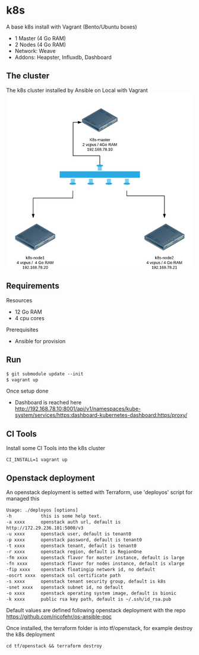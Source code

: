 # k8s

A base k8s install with Vagrant (Bento/Ubuntu boxes)
- 1 Master (4 Go RAM)
- 2 Nodes (4 Go RAM)
- Network: Weave
- Addons: Heapster, Influxdb, Dashboard

## The cluster

The k8s cluster installed by Ansible on Local with Vagrant
![k8s cluster](https://github.com/ricofehr/k8s/raw/master/k8s-cluster.png)

## Requirements

Resources
- 12 Go RAM
- 4 cpu cores

Prerequisites
- Ansible for provision

## Run

```
$ git submodule update --init
$ vagrant up
```

Once setup done
- Dashboard is reached here
http://192.168.78.10:8001/api/v1/namespaces/kube-system/services/https:dashboard-kubernetes-dashboard:https/proxy/

## CI Tools

Install some CI Tools into the k8s cluster
```
CI_INSTALL=1 vagrant up
```

## Openstack deployment

An openstack deployment is setted with Terraform, use 'deployos' script for managed this
```
Usage: ./deployos [options]
-h           this is some help text.
-a xxxx      openstack auth url, default is http://172.29.236.101:5000/v3
-u xxxx      openstack user, default is tenant0
-p xxxx      openstack password, default is tenant0
-t xxxx      openstack tenant, default is tenant0
-r xxxx      openstack region, default is RegionOne
-fm xxxx     openstack flavor for master instance, default is large
-fn xxxx     openstack flavor for nodes instance, default is xlarge
-fip xxxx    openstack floatingip network id, no default
-oscrt xxxx  openstack ssl certificate path
-s xxxx      openstack tenant security group, default is k8s
-snet xxxx   openstack subnet id, no default
-o xxxx      openstack operating system image, default is bionic
-k xxxx      public rsa key path, default is ~/.ssh/id_rsa.pub
```
Default values are defined following openstack deployment with the repo https://github.com/ricofehr/os-ansible-poc

Once installed, the terraform folder is into tf/openstack, for example destroy the k8s deployment
```
cd tf/openstack && terraform destroy
```
